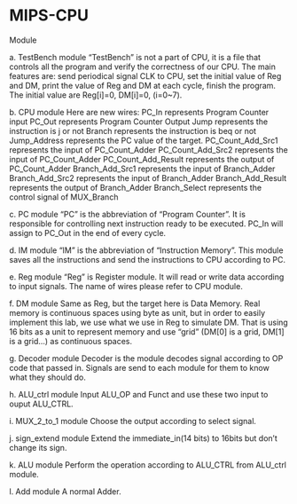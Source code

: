 # MIPS-CPU

Module

a. TestBench module
“TestBench” is not a part of CPU, it is a file that controls all the program and verify the
correctness of our CPU. The main features are: send periodical signal CLK to CPU, set the initial value of Reg and DM, print the value of Reg and DM at each cycle, finish the program.
The initial value are Reg[i]=0, DM[i]=0, (i=0~7).

b. CPU module
Here are new wires:
PC_In represents Program Counter input
PC_Out represents Program Counter Output
Jump represents the instruction is j or not
Branch represents the instruction is beq or not
Jump_Address represents the PC value of the target. PC_Count_Add_Src1 represents the input of PC_Count_Adder PC_Count_Add_Src2 represents the input of PC_Count_Adder PC_Count_Add_Result represents the output of PC_Count_Adder Branch_Add_Src1 represents the input of Branch_Adder Branch_Add_Src2 represents the input of Branch_Adder Branch_Add_Result represents the output of Branch_Adder Branch_Select represents the control signal of MUX_Branch 
 
c. PC module
“PC” is the abbreviation of “Program Counter”. It is responsible for controlling next instruction ready to be executed. PC_In will assign to PC_Out in the end of every cycle.

d. IM module
“IM” is the abbreviation of “Instruction Memory”. This module saves all the instructions and send the instructions to CPU according to PC.

e. Reg module
“Reg” is Register module. It will read or write data according to input signals. The name of wires please refer to CPU module.

f. DM module
Same as Reg, but the target here is Data Memory.
Real memory is continuous spaces using byte as unit, but in order to easily implement this lab, we use what we use in Reg to simulate DM. That is using 16 bits as a unit to represent memory and use “grid” (DM[0] is a grid, DM[1] is a grid...) as continuous spaces.

g. Decoder module
Decoder is the module decodes signal according to OP code that passed in. Signals are send to each module for them to know what they should do.

h. ALU_ctrl module
Input ALU_OP and Funct and use these two input to ouput ALU_CTRL.

i. MUX_2_to_1 module
Choose the output according to select signal.

j. sign_extend module
Extend the immediate_in(14 bits) to 16bits but don’t change its sign.

k. ALU module
Perform the operation according to ALU_CTRL from ALU_ctrl module.

l. Add module
A normal Adder.
